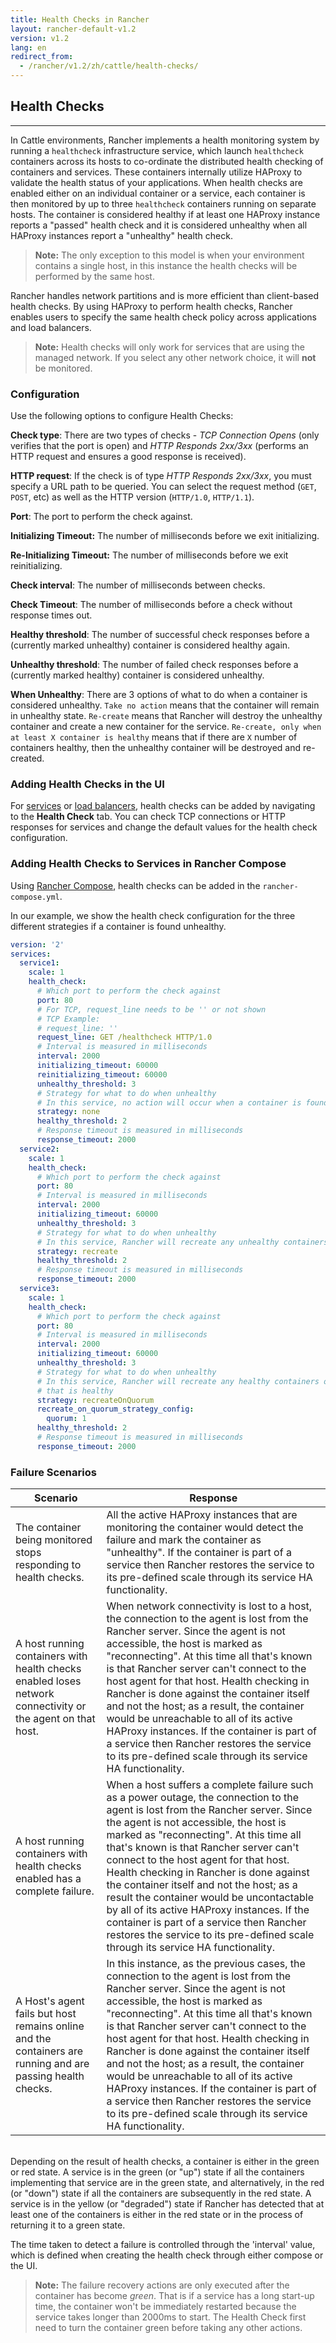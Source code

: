 ```yaml
---
title: Health Checks in Rancher
layout: rancher-default-v1.2
version: v1.2
lang: en
redirect_from:
  - /rancher/v1.2/zh/cattle/health-checks/
---
```


## Health Checks
---

In Cattle environments, Rancher implements a health monitoring system by running a `healthcheck` infrastructure service, which launch `healthcheck` containers across its hosts to co-ordinate the distributed health checking of containers and services. These containers internally utilize HAProxy to validate the health status of your applications. When health checks are enabled either on an individual container or a service, each container is then monitored by up to three `healthcheck` containers running on separate hosts. The container is considered healthy if at least one HAProxy instance reports a "passed" health check and it is considered unhealthy when all HAProxy instances report a "unhealthy" health check.

> **Note:** The only exception to this model is when your environment contains a single host, in this instance the health checks will be performed by the same host.

Rancher handles network partitions and is more efficient than client-based health checks. By using HAProxy to perform health checks, Rancher enables users to specify the same health check policy across applications and load balancers.

> **Note:** Health checks will only work for services that are using the managed network. If you select any other network choice, it will **not** be monitored.

### Configuration

Use the following options to configure Health Checks:

**Check type**: There are two types of checks - _TCP Connection Opens_ (only verifies that the port is open) and _HTTP Responds 2xx/3xx_ (performs an HTTP request and ensures a good response is received).

**HTTP request**: If the check is of type _HTTP Responds 2xx/3xx_, you must specify a URL path to be queried. You can select the request method (`GET`, `POST`, etc) as well as the HTTP version (`HTTP/1.0`, `HTTP/1.1`).

**Port**: The port to perform the check against.

**Initializing Timeout:** The number of milliseconds before we exit initializing.

**Re-Initializing Timeout:** The number of milliseconds before we exit reinitializing.

**Check interval**: The number of milliseconds between checks.

**Check Timeout**: The number of milliseconds before a check without response times out.

**Healthy threshold**: The number of successful check responses before a (currently marked unhealthy) container is considered healthy again.

**Unhealthy threshold**: The number of failed check responses before a (currently marked healthy) container is considered unhealthy.

**When Unhealthy**: There are 3 options of what to do when a container is considered unhealthy. `Take no action` means that the container will remain in unhealthy state. `Re-create` means that Rancher will destroy the unhealthy container and create a new container for the service.  `Re-create, only when at least X container is healthy` means that if there are `X` number of containers healthy, then the unhealthy container will be destroyed and re-created.

### Adding Health Checks in the UI

For [services]({{site.baseurl}}/rancher/{{page.version}}/{{page.lang}}/cattle/adding-services/) or [load balancers]({{site.baseurl}}/rancher/{{page.version}}/{{page.lang}}/cattle/adding-load-balancers/), health checks can be added by navigating to the **Health Check** tab. You can check TCP connections or HTTP responses for services and change the default values for the health check configuration.

### Adding Health Checks to Services in Rancher Compose

Using [Rancher Compose]({{site.baseurl}}/rancher/{{page.version}}/{{page.lang}}/cattle/rancher-compose/), health checks can be added in the `rancher-compose.yml`.

In our example, we show the health check configuration for the three different strategies if a container is found unhealthy.

```yaml
version: '2'
services:
  service1:
    scale: 1
    health_check:
      # Which port to perform the check against
      port: 80
      # For TCP, request_line needs to be '' or not shown
      # TCP Example:
      # request_line: ''
      request_line: GET /healthcheck HTTP/1.0
      # Interval is measured in milliseconds
      interval: 2000
      initializing_timeout: 60000
      reinitializing_timeout: 60000
      unhealthy_threshold: 3
      # Strategy for what to do when unhealthy
      # In this service, no action will occur when a container is found unhealthy
      strategy: none
      healthy_threshold: 2
      # Response timeout is measured in milliseconds
      response_timeout: 2000
  service2:
    scale: 1
    health_check:
      # Which port to perform the check against
      port: 80
      # Interval is measured in milliseconds
      interval: 2000
      initializing_timeout: 60000
      unhealthy_threshold: 3
      # Strategy for what to do when unhealthy
      # In this service, Rancher will recreate any unhealthy containers
      strategy: recreate
      healthy_threshold: 2
      # Response timeout is measured in milliseconds
      response_timeout: 2000
  service3:
    scale: 1
    health_check:
      # Which port to perform the check against
      port: 80
      # Interval is measured in milliseconds
      interval: 2000
      initializing_timeout: 60000
      unhealthy_threshold: 3
      # Strategy for what to do when unhealthy
      # In this service, Rancher will recreate any healthy containers only if there   is at least 1 container
      # that is healthy
      strategy: recreateOnQuorum
      recreate_on_quorum_strategy_config:
        quorum: 1
      healthy_threshold: 2
      # Response timeout is measured in milliseconds
      response_timeout: 2000
```


### Failure Scenarios

Scenario | Response
----|----
The container being monitored stops responding to health checks. | All the active HAProxy instances that are monitoring the container would detect the failure and mark the container as "unhealthy". If the container is part of a service then Rancher restores the service to its pre-defined scale through its service HA functionality.
A host running containers with health checks enabled loses network connectivity or the agent on that host. | When network connectivity is lost to a host, the connection to the agent is lost from the Rancher server. Since the agent is not accessible, the host is marked as "reconnecting". At this time all that's known is that Rancher server can't connect to the host agent for that host. Health checking in Rancher is done against the container itself and not the host; as a result, the container would be unreachable to all of its active HAProxy instances. If the container is part of a service then Rancher restores the service to its pre-defined scale through its service HA functionality.
A host running containers with health checks enabled has a complete failure. | When a host suffers a complete failure such as a power outage, the connection to the agent is lost from the Rancher server. Since the agent is not accessible, the host is marked as "reconnecting". At this time all that's known is that Rancher server can't connect to the host agent for that host. Health checking in Rancher is done against the container itself and not the host; as a result the container would be uncontactable by all of its active HAProxy instances. If the container is part of a service then Rancher restores the service to its pre-defined scale through its service HA functionality.
A Host's agent fails but host remains online and the containers are running and are passing health checks. | In this instance, as the previous cases, the connection to the agent is lost from the Rancher server. Since the agent is not accessible, the host is marked as "reconnecting". At this time all that's known is that Rancher server can't connect to the host agent for that host. Health checking in Rancher is done against the container itself and not the host; as a result, the container would be unreachable to all of its active HAProxy instances. If the container is part of a service then Rancher restores the service to its pre-defined scale through its service HA functionality.

<br>
Depending on the result of health checks, a container is either in the green or red state. A service is in the green (or "up") state if all the containers implementing that service are in the green state, and alternatively, in the red (or "down") state if all the containers are subsequently in the red state.  A service is in the yellow (or "degraded") state if Rancher has detected that at least one of the containers is either in the red state or in the process of returning it to a green state.

The time taken to detect a failure is controlled through the 'interval' value, which is defined when creating the health check through either compose or the UI.

> **Note:** The failure recovery actions are only executed after the container has become _green_. That is if a service has a long start-up time, the container won't be immediately restarted because the service takes longer than 2000ms to start. The Health Check first need to turn the container green before taking any other actions.
